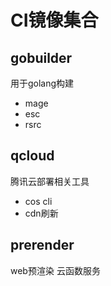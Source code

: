 # CI镜像集合

## gobuilder

用于golang构建

* mage
* esc
* rsrc

## qcloud

腾讯云部署相关工具

* cos cli
* cdn刷新

## prerender

web预渲染 云函数服务